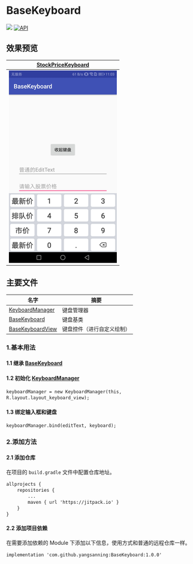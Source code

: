 # BaseKeyboard
[![](https://jitpack.io/v/yangsanning/BaseKeyboard.svg)](https://jitpack.io/#yangsanning/BaseKeyboard)
[![API](https://img.shields.io/badge/API-19%2B-orange.svg?style=flat)](https://android-arsenal.com/api?level=19)

## 效果预览

| [StockPriceKeyboard]                      |
| ------------------------------- |
| [<img src="https://github.com/yangsanning/BaseKeyboard/blob/master/images/image1.jpg" height="512"/>][StockPriceKeyboard]   | |


## 主要文件
| 名字             | 摘要           |
| ---------------- | -------------- |
|[KeyboardManager] | 键盘管理器 |
|[BaseKeyboard] | 键盘基类 |
|[BaseKeyboardView] | 键盘控件（进行自定义绘制） |

### 1.基本用法 

#### 1.1 继承 [BaseKeyboard]

#### 1.2 初始化 [KeyboardManager]
```
keyboardManager = new KeyboardManager(this, R.layout.layout_keyboard_view);
```

#### 1.3 绑定输入框和键盘
```
keyboardManager.bind(editText, keyboard);
```

### 2.添加方法

#### 2.1 添加仓库

在项目的 `build.gradle` 文件中配置仓库地址。

```android
allprojects {
	repositories {
		...
		maven { url 'https://jitpack.io' }
	}
}
```

#### 2.2 添加项目依赖

在需要添加依赖的 Module 下添加以下信息，使用方式和普通的远程仓库一样。

```android
implementation 'com.github.yangsanning:BaseKeyboard:1.0.0'
```

[StockPriceKeyboard]:https://github.com/yangsanning/BaseKeyboard/blob/master/app/src/main/java/ysn/com/demo/basekeyboard/StockPriceKeyboard.java
[BaseKeyboard]:https://github.com/yangsanning/BaseKeyboard/blob/master/BaseKeyboard/src/main/java/ysn/com/basekeyboard/base/BaseKeyboard.java
[BaseKeyboardView]:https://github.com/yangsanning/BaseKeyboard/blob/master/BaseKeyboard/src/main/java/ysn/com/basekeyboard/base/BaseKeyboardView.java
[KeyboardManager]:https://github.com/yangsanning/BaseKeyboard/blob/master/BaseKeyboard/src/main/java/ysn/com/basekeyboard/KeyboardManager.java
